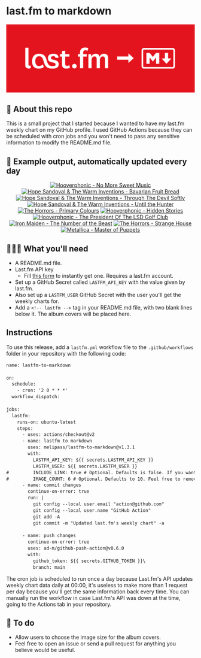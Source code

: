 # last.fm to markdown

![banner](banner.png)

## 🤖 About this repo
This is a small project that I started because I wanted to have my last.fm weekly chart on my GitHub profile. I used GitHub Actions because they can be scheduled with cron jobs and you won't need to pass any sensitive information to modify the README.md file.

## 🎵 Example output, automatically updated every day
<!-- lastfm -->
<p align="center"><a href="https://www.last.fm/music/Hooverphonic/No+More+Sweet+Music"><img src="https://lastfm.freetls.fastly.net/i/u/64s/c84fd8c4cbc6427094d66e31bd05b432.png" title="Hooverphonic - No More Sweet Music"></a> <a href="https://www.last.fm/music/Hope+Sandoval+&+The+Warm+Inventions/Bavarian+Fruit+Bread"><img src="https://lastfm.freetls.fastly.net/i/u/64s/c8e7f393513a66ec90630fd88163fb8d.jpg" title="Hope Sandoval & The Warm Inventions - Bavarian Fruit Bread"></a> <a href="https://www.last.fm/music/Hope+Sandoval+&+The+Warm+Inventions/Through+The+Devil+Softly"><img src="https://lastfm.freetls.fastly.net/i/u/64s/be125796a3c548ceb581d8db2b9dd95b.png" title="Hope Sandoval & The Warm Inventions - Through The Devil Softly"></a> <a href="https://www.last.fm/music/Hope+Sandoval+&+The+Warm+Inventions/Until+the+Hunter"><img src="https://lastfm.freetls.fastly.net/i/u/64s/0bb18b2250fa527a3a7dfb78dbf97e91.jpg" title="Hope Sandoval & The Warm Inventions - Until the Hunter"></a> <a href="https://www.last.fm/music/The+Horrors/Primary+Colours"><img src="https://lastfm.freetls.fastly.net/i/u/64s/f492573478814e8c82d1302bfcda3138.png" title="The Horrors - Primary Colours"></a> <a href="https://www.last.fm/music/Hooverphonic/Hidden+Stories"><img src="https://lastfm.freetls.fastly.net/i/u/64s/f7e279d0f0d2b2454e7e217b3abc2d3c.jpg" title="Hooverphonic - Hidden Stories"></a> <a href="https://www.last.fm/music/Hooverphonic/The+President+Of+The+LSD+Golf+Club"><img src="https://lastfm.freetls.fastly.net/i/u/64s/fb482ea733e42b87ea35c23b56853464.png" title="Hooverphonic - The President Of The LSD Golf Club"></a> <a href="https://www.last.fm/music/Iron+Maiden/The+Number+of+the+Beast"><img src="https://lastfm.freetls.fastly.net/i/u/64s/0b05ebbc6af93b2c88a5c9fa476974ca.jpg" title="Iron Maiden - The Number of the Beast"></a> <a href="https://www.last.fm/music/The+Horrors/Strange+House"><img src="https://lastfm.freetls.fastly.net/i/u/64s/79d7f5d9e656452badd53b46ca48e1ad.png" title="The Horrors - Strange House"></a> <a href="https://www.last.fm/music/Metallica/Master+of+Puppets"><img src="https://lastfm.freetls.fastly.net/i/u/64s/07f492a00c904cc6ccf868010be4d5a6.png" title="Metallica - Master of Puppets"></a> </p>

          
## 👩🏽‍💻 What you'll need
* A README.md file.
* Last.fm API key
  * Fill [this form](https://www.last.fm/api/account/create) to instantly get one. Requires a last.fm account.
* Set up a GitHub Secret called ```LASTFM_API_KEY``` with the value given by last.fm.
* Also set up a ```LASTFM_USER``` GitHub Secret with the user you'll get the weekly charts for.
* Add a ```<!-- lastfm -->``` tag in your README.md file, with two blank lines below it. The album covers will be placed here.

## Instructions
To use this release, add a ```lastfm.yml``` workflow file to the ```.github/workflows``` folder in your repository with the following code:
```diff
name: lastfm-to-markdown

on:
  schedule:
    - cron: '2 0 * * *'
  workflow_dispatch:

jobs:
  lastfm:
    runs-on: ubuntu-latest
    steps:
      - uses: actions/checkout@v2
      - name: lastfm to markdown
        uses: melipass/lastfm-to-markdown@v1.3.1
        with:
          LASTFM_API_KEY: ${{ secrets.LASTFM_API_KEY }}
          LASTFM_USER: ${{ secrets.LASTFM_USER }}
#         INCLUDE_LINK: true # Optional. Defaults is false. If you want to include the link to the album page, set this to true.
#         IMAGE_COUNT: 6 # Optional. Defaults to 10. Feel free to remove this line if you want.
      - name: commit changes
        continue-on-error: true
        run: |
          git config --local user.email "action@github.com"
          git config --local user.name "GitHub Action"
          git add -A
          git commit -m "Updated last.fm's weekly chart" -a

      - name: push changes
        continue-on-error: true
        uses: ad-m/github-push-action@v0.6.0
        with:
          github_token: ${{ secrets.GITHUB_TOKEN }}\
          branch: main
```
The cron job is scheduled to run once a day because Last.fm's API updates weekly chart data daily at 00:00, it's useless to make more than 1 request per day because you'll get the same information back every time. You can manually run the workflow in case Last.fm's API was down at the time, going to the Actions tab in your repository.

## 🚧 To do
* Allow users to choose the image size for the album covers.
* Feel free to open an issue or send a pull request for anything you believe would be useful.
